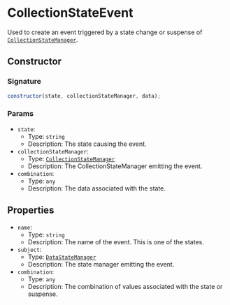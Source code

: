 # CollectionStateEvent

Used to create an event triggered by a state change or suspense of [`CollectionStateManager`]().

## Constructor

### Signature

```js
constructor(state, collectionStateManager, data);
```

### Params

- `state`:
  - Type: `string`
  - Description: The state causing the event.
- `collectionStateManager`:
  - Type: [`CollectionStateManager`]()
  - Description: The CollectionStateManager emitting the event.
- `combination`:
  - Type: `any`
  - Description: The data associated with the state.

## Properties

- `name`:
  - Type: `string`
  - Description: The name of the event. This is one of the states.
- `subject`:
  - Type: [`DataStateManager`]()
  - Description: The state manager emitting the event.
- `combination`:
  - Type: `any`
  - Description: The combination of values associated with the state or suspense.
